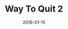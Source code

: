 ---
title: Way To Quit 2
articlename: >-
  Heterogeneity in the Effects of Reward- and Deposit-based Financial Incentives on Smoking Cessation
date: 2016-01-15
summary: >-
  Heterogeneity among smokers in their acceptance and response to different forms of incentives suggests potential benefits of targeting behavior-change interventions based on patient characteristics.
authors: >-
  Scott D. Halpern, Benjamin French, Dylan S. Small, Kathryn Saulsgiver, Michael O. Harhay,  Janet Audrain-McGovern, George Loewenstein, David A. Asch, and Kevin G. Volpp
externallink: 'http://www.atsjournals.org/doi/full/10.1164/rccm.201601-0108OC'
journal: Am J Respir Crit Care Med
---